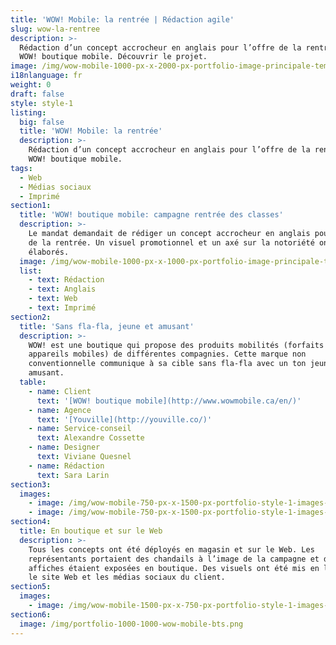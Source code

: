 ```yaml
---
title: 'WOW! Mobile: la rentrée | Rédaction agile'
slug: wow-la-rentree
description: >-
  Rédaction d’un concept accrocheur en anglais pour l’offre de la rentrée de
  WOW! boutique mobile. Découvrir le projet.
image: /img/wow-mobile-1000-px-x-2000-px-portfolio-image-principale-template.png
i18nlanguage: fr
weight: 0
draft: false
style: style-1
listing:
  big: false
  title: 'WOW! Mobile: la rentrée'
  description: >-
    Rédaction d’un concept accrocheur en anglais pour l’offre de la rentrée de
    WOW! boutique mobile.
tags:
  - Web
  - Médias sociaux
  - Imprimé
section1:
  title: 'WOW! boutique mobile: campagne rentrée des classes'
  description: >-
    Le mandat demandait de rédiger un concept accrocheur en anglais pour l’offre
    de la rentrée. Un visuel promotionnel et un axé sur la notoriété ont été
    élaborés. 
  image: /img/wow-mobile-1000-px-x-1000-px-portfolio-image-principale-template.png
  list:
    - text: Rédaction
    - text: Anglais
    - text: Web
    - text: Imprimé
section2:
  title: 'Sans fla-fla, jeune et amusant'
  description: >-
    WOW! est une boutique qui propose des produits mobilités (forfaits et
    appareils mobiles) de différentes compagnies. Cette marque non
    conventionnelle communique à sa cible sans fla-fla avec un ton jeune et
    amusant.
  table:
    - name: Client
      text: '[WOW! boutique mobile](http://www.wowmobile.ca/en/)'
    - name: Agence
      text: '[Youville](http://youville.co/)'
    - name: Service-conseil
      text: Alexandre Cossette
    - name: Designer
      text: Viviane Quesnel
    - name: Rédaction
      text: Sara Larin
section3:
  images:
    - image: /img/wow-mobile-750-px-x-1500-px-portfolio-style-1-images-2.png
    - image: /img/wow-mobile-750-px-x-1500-px-portfolio-style-1-images-3.png
section4:
  title: En boutique et sur le Web
  description: >-
    Tous les concepts ont été déployés en magasin et sur le Web. Les
    représentants portaient des chandails à l’image de la campagne et des
    affiches étaient exposées en boutique. Des visuels ont été mis en ligne sur
    le site Web et les médias sociaux du client.
section5:
  images:
    - image: /img/wow-mobile-1500-px-x-750-px-portfolio-style-1-images-4.png
section6:
  image: /img/portfolio-1000-1000-wow-mobile-bts.png
---
```


